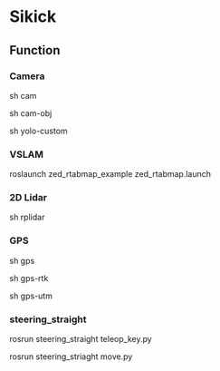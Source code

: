 # Sikick

## Function

### Camera

sh cam

sh cam-obj

sh yolo-custom


### VSLAM

roslaunch zed_rtabmap_example zed_rtabmap.launch


### 2D Lidar

sh rplidar


### GPS

sh gps

sh gps-rtk

sh gps-utm



### steering_straight

rosrun steering_straight teleop_key.py

rosrun steering_striaght move.py
